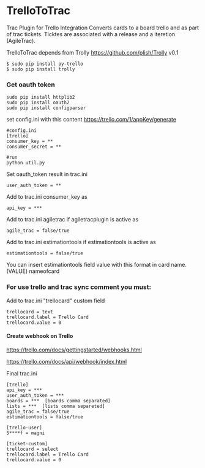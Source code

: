 TrelloToTrac
==========

Trac Plugin for Trello Integration
Converts cards to a board trello and as part of trac tickets.
Ticktes are associated with a release and a iteretion (AgileTrac).

TrelloToTrac depends from Trolly https://github.com/plish/Trolly v0.1

    $ sudo pip install py-trello
    $ sudo pip install trolly


### Get oauth token
    sudo pip install httplib2
    sudo pip install oauth2
    sudo pip install configparser

set config.ini  with this content
https://trello.com/1/appKey/generate

    #config.ini
    [trello]
    consumer_key = **
    consumer_secret = **

    #run
    python util.py

Set oauth_token result in trac.ini

    user_auth_token = **

Add to trac.ini consumer_key as

    api_key = ***

Add to trac.ini agiletrac if agiletracplugin is active as

    agile_trac = false/true

Add to trac.ini estimationtools if estimationtools is active as

    estimationtools = false/true

You can insert estimationtools field value with this format in card name.
(VALUE) nameofcard

### For use trello and trac sync comment you must:

Add to trac.ini "trellocard" custom field

    trellocard = text
    trellocard.label = Trello Card
    trellocard.value = 0

#### Create webhook on Trello
https://trello.com/docs/gettingstarted/webhooks.html

https://trello.com/docs/api/webhook/index.html

Final trac.ini

    [trello]
    api_key = ***
    user_auth_token = ***
    boards = ***  [boards comma separated]
    lists = ***  [lists comma separeted]
    agile_trac = false/true
    estimationtools = false/true

    [trello-user]
    5****f = magni

    [ticket-custom]
    trellocard = select
    trellocard.label = Trello Card
    trellocard.value = 0
